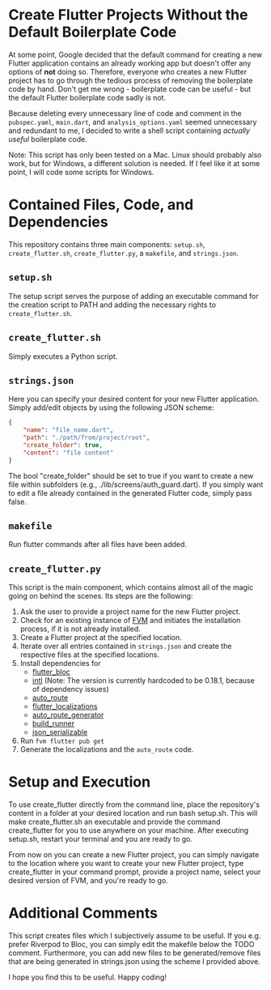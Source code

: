 # Create Flutter Projects Without the Default Boilerplate Code
At some point, Google decided that the default command for creating a new Flutter application contains an already working app but doesn't offer any options of **not** doing so. Therefore, everyone who creates a new Flutter project has to go through the tedious process of removing the boilerplate code by hand. Don't get me wrong - boilerplate code can be useful - but the default Flutter boilerplate code sadly is not.

Because deleting every unnecessary line of code and comment in the `pubspec.yaml`, `main.dart`, and `analysis_options.yaml` seemed unnecessary and redundant to me, I decided to write a shell script containing *actually useful* boilerplate code.

Note: This script has only been tested on a Mac. Linux should probably also work, but for Windows, a different solution is needed. If I feel like it at some point, I will code some scripts for Windows.

# Contained Files, Code, and Dependencies
This repository contains three main components: `setup.sh`, `create_flutter.sh`, `create_flutter.py`, a `makefile`, and `strings.json`.

## `setup.sh`
The setup script serves the purpose of adding an executable command for the creation script to PATH and adding the necessary rights to `create_flutter.sh`.

## `create_flutter.sh`
Simply executes a Python script.

## `strings.json`
Here you can specify your desired content for your new Flutter application. Simply add/edit objects by using the following JSON scheme:

```json
{
    "name": "file_name.dart",
    "path": "./path/from/project/root",
    "create_folder": true, 
    "content": "file content"
}
```

The bool "create_folder" should be set to true if you want to create a new file within subfolders (e.g., ./lib/screens/auth_guard.dart). If you simply want to edit a file already contained in the generated Flutter code, simply pass false.

## `makefile`
Run flutter commands after all files have been added.

## `create_flutter.py`
This script is the main component, which contains almost all of the magic going on behind the scenes. Its steps are the following:

1. Ask the user to provide a project name for the new Flutter project.
2. Check for an existing instance of [FVM](https://fvm.app/) and initiates the installation process, if it is not already installed. 
3. Create a Flutter project at the specified location.
4. Iterate over all entries contained in `strings.json` and create the respective files at the specified locations.
5. Install dependencies for 
    * [flutter_bloc](https://pub.dev/packages/flutter_bloc)
    * [intl](https://pub.dev/packages/intl) (Note: The version is currently hardcoded to be 0.18.1, because of dependency issues)
    * [auto_route](https://pub.dev/packages/auto_route)
    * [flutter_localizations](https://pub.dev/packages/flutter_localization)
    * [auto_route_generator](https://pub.dev/packages/auto_route_generator)
    * [build_runner](https://pub.dev/packages/build_runner)
    * [json_serializable](https://pub.dev/packages/json_serializable)
6. Run `fvm flutter pub get`
7. Generate the localizations and the `auto_route` code.

# Setup and Execution
To use create_flutter directly from the command line, place the repository's content in a folder at your desired location and run bash setup.sh. This will make create_flutter.sh an executable and provide the command create_flutter for you to use anywhere on your machine. After executing setup.sh, restart your terminal and you are ready to go.

From now on you can create a new Flutter project, you can simply navigate to the location where you want to create your new Flutter project, type create_flutter in your command prompt, provide a project name, select your desired version of FVM, and you're ready to go.

# Additional Comments
This script creates files which I subjectively assume to be useful. If you e.g. prefer Riverpod to Bloc, you can simply edit the makefile below the TODO comment. Furthermore, you can add new files to be generated/remove files that are being generated in strings.json using the scheme I provided above.

I hope you find this to be useful. Happy coding!
